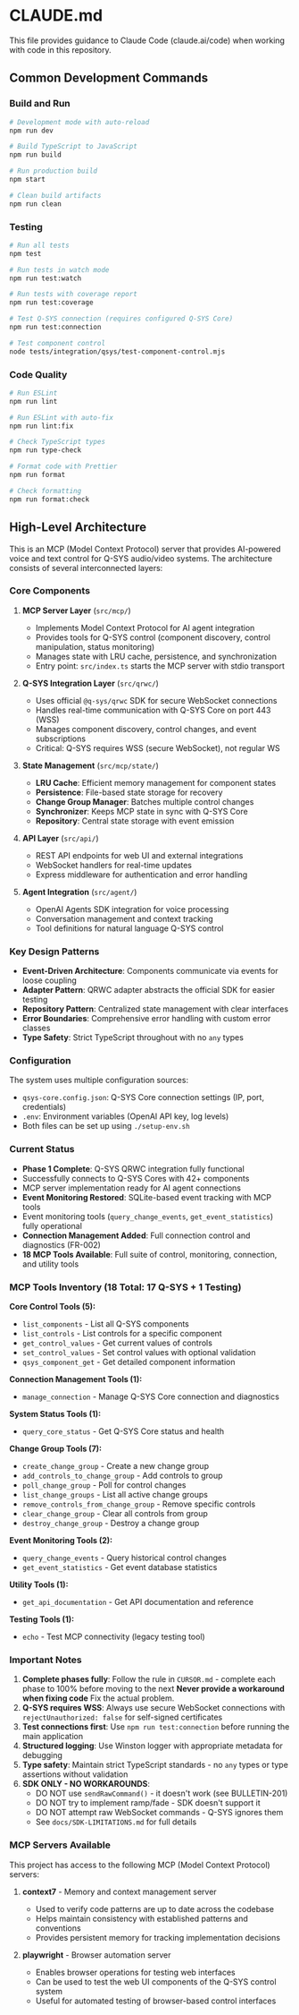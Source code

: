 # CLAUDE.md

This file provides guidance to Claude Code (claude.ai/code) when working with code in this
repository.

## Common Development Commands

### Build and Run

```bash
# Development mode with auto-reload
npm run dev

# Build TypeScript to JavaScript
npm run build

# Run production build
npm start

# Clean build artifacts
npm run clean
```

### Testing

```bash
# Run all tests
npm test

# Run tests in watch mode
npm run test:watch

# Run tests with coverage report
npm run test:coverage

# Test Q-SYS connection (requires configured Q-SYS Core)
npm run test:connection

# Test component control
node tests/integration/qsys/test-component-control.mjs
```

### Code Quality

```bash
# Run ESLint
npm run lint

# Run ESLint with auto-fix
npm run lint:fix

# Check TypeScript types
npm run type-check

# Format code with Prettier
npm run format

# Check formatting
npm run format:check
```

## High-Level Architecture

This is an MCP (Model Context Protocol) server that provides AI-powered voice and text control for
Q-SYS audio/video systems. The architecture consists of several interconnected layers:

### Core Components

1. **MCP Server Layer** (`src/mcp/`)
   - Implements Model Context Protocol for AI agent integration
   - Provides tools for Q-SYS control (component discovery, control manipulation, status monitoring)
   - Manages state with LRU cache, persistence, and synchronization
   - Entry point: `src/index.ts` starts the MCP server with stdio transport

2. **Q-SYS Integration Layer** (`src/qrwc/`)
   - Uses official `@q-sys/qrwc` SDK for secure WebSocket connections
   - Handles real-time communication with Q-SYS Core on port 443 (WSS)
   - Manages component discovery, control changes, and event subscriptions
   - Critical: Q-SYS requires WSS (secure WebSocket), not regular WS

3. **State Management** (`src/mcp/state/`)
   - **LRU Cache**: Efficient memory management for component states
   - **Persistence**: File-based state storage for recovery
   - **Change Group Manager**: Batches multiple control changes
   - **Synchronizer**: Keeps MCP state in sync with Q-SYS Core
   - **Repository**: Central state storage with event emission

4. **API Layer** (`src/api/`)
   - REST API endpoints for web UI and external integrations
   - WebSocket handlers for real-time updates
   - Express middleware for authentication and error handling

5. **Agent Integration** (`src/agent/`)
   - OpenAI Agents SDK integration for voice processing
   - Conversation management and context tracking
   - Tool definitions for natural language Q-SYS control

### Key Design Patterns

- **Event-Driven Architecture**: Components communicate via events for loose coupling
- **Adapter Pattern**: QRWC adapter abstracts the official SDK for easier testing
- **Repository Pattern**: Centralized state management with clear interfaces
- **Error Boundaries**: Comprehensive error handling with custom error classes
- **Type Safety**: Strict TypeScript throughout with no `any` types

### Configuration

The system uses multiple configuration sources:

- `qsys-core.config.json`: Q-SYS Core connection settings (IP, port, credentials)
- `.env`: Environment variables (OpenAI API key, log levels)
- Both files can be set up using `./setup-env.sh`

### Current Status

- **Phase 1 Complete**: Q-SYS QRWC integration fully functional
- Successfully connects to Q-SYS Cores with 42+ components
- MCP server implementation ready for AI agent connections
- **Event Monitoring Restored**: SQLite-based event tracking with MCP tools
- Event monitoring tools (`query_change_events`, `get_event_statistics`) fully operational
- **Connection Management Added**: Full connection control and diagnostics (FR-002)
- **18 MCP Tools Available**: Full suite of control, monitoring, connection, and utility tools

### MCP Tools Inventory (18 Total: 17 Q-SYS + 1 Testing)

**Core Control Tools (5):**
- `list_components` - List all Q-SYS components
- `list_controls` - List controls for a specific component  
- `get_control_values` - Get current values of controls
- `set_control_values` - Set control values with optional validation
- `qsys_component_get` - Get detailed component information

**Connection Management Tools (1):**
- `manage_connection` - Manage Q-SYS Core connection and diagnostics

**System Status Tools (1):**
- `query_core_status` - Get Q-SYS Core status and health

**Change Group Tools (7):**
- `create_change_group` - Create a new change group
- `add_controls_to_change_group` - Add controls to group
- `poll_change_group` - Poll for control changes
- `list_change_groups` - List all active change groups
- `remove_controls_from_change_group` - Remove specific controls
- `clear_change_group` - Clear all controls from group
- `destroy_change_group` - Destroy a change group

**Event Monitoring Tools (2):**
- `query_change_events` - Query historical control changes
- `get_event_statistics` - Get event database statistics

**Utility Tools (1):**
- `get_api_documentation` - Get API documentation and reference

**Testing Tools (1):**
- `echo` - Test MCP connectivity (legacy testing tool)

### Important Notes

1. **Complete phases fully**: Follow the rule in `CURSOR.md` - complete each phase to 100% before
   moving to the next
   **Never provide a workaround when fixing code** Fix the actual problem.
2. **Q-SYS requires WSS**: Always use secure WebSocket connections with `rejectUnauthorized: false`
   for self-signed certificates
3. **Test connections first**: Use `npm run test:connection` before running the main application
4. **Structured logging**: Use Winston logger with appropriate metadata for debugging
5. **Type safety**: Maintain strict TypeScript standards - no `any` types or type assertions without
   validation
6. **SDK ONLY - NO WORKAROUNDS**: 
   - DO NOT use `sendRawCommand()` - it doesn't work (see BULLETIN-201)
   - DO NOT try to implement ramp/fade - SDK doesn't support it
   - DO NOT attempt raw WebSocket commands - Q-SYS ignores them
   - See `docs/SDK-LIMITATIONS.md` for full details

### MCP Servers Available

This project has access to the following MCP (Model Context Protocol) servers:

1. **context7** - Memory and context management server
   - Used to verify code patterns are up to date across the codebase
   - Helps maintain consistency with established patterns and conventions
   - Provides persistent memory for tracking implementation decisions

2. **playwright** - Browser automation server
   - Enables browser operations for testing web interfaces
   - Can be used to test the web UI components of the Q-SYS control system
   - Useful for automated testing of browser-based control interfaces
